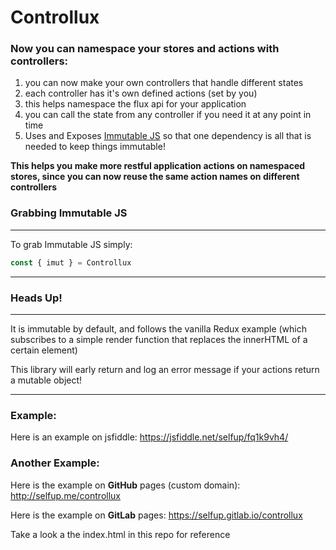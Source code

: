 # Controllux

### Now you can namespace your stores and actions with controllers:

1. you can now make your own controllers that handle different states
1. each controller has it's own defined actions (set by you)
1. this helps namespace the flux api for your application
1. you can call the state from any controller if you need it at any point in time
1. Uses and Exposes [Immutable JS](https://facebook.github.io/immutable-js/) so that one dependency is all that is needed to keep things immutable!

**This helps you make more restful application actions on namespaced stores, since you can now reuse the same action names on different controllers**

### Grabbing Immutable JS

***

To grab Immutable JS simply:

```javascript
const { imut } = Controllux
```

***

### Heads Up!

***

It is immutable by default, and follows the vanilla Redux example (which subscribes to a simple render function that replaces the innerHTML of a certain element)

This library will early return and log an error message if your actions return a mutable object!

***

### Example:

Here is an example on jsfiddle: https://jsfiddle.net/selfup/fq1k9vh4/

### Another Example:

Here is the example on **GitHub** pages (custom domain): http://selfup.me/controllux

Here is the example on **GitLab** pages: https://selfup.gitlab.io/controllux

Take a look a the index.html in this repo for reference
